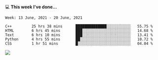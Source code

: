 💻 **This week I've done...**

<!--START_SECTION:waka-->
```text
Week: 13 June, 2021 - 20 June, 2021

C++         25 hrs 38 mins      ██████████████░░░░░░░░░░░   55.75 % 
HTML        6 hrs 45 mins       ███░░░░░░░░░░░░░░░░░░░░░░   14.68 % 
Text        6 hrs 10 mins       ███░░░░░░░░░░░░░░░░░░░░░░   13.41 % 
Python      4 hrs 55 mins       ██░░░░░░░░░░░░░░░░░░░░░░░   10.72 % 
CSS         1 hr 51 mins        █░░░░░░░░░░░░░░░░░░░░░░░░   04.04 %
```
<!--END_SECTION:waka-->

![](https://hits.seeyoufarm.com/api/count/incr/badge.svg?url=https%3A%2F%2Fgithub.com%2Fkuanhungchen&count_bg=%2379C83D&title_bg=%23555555&icon=github.svg&icon_color=%23E7E7E7&title=hits&edge_flat=false)
